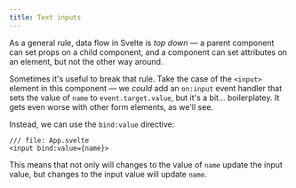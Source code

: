 ```yaml
---
title: Text inputs
---
```


As a general rule, data flow in Svelte is _top down_ — a parent component can set props on a child component, and a component can set attributes on an element, but not the other way around.

Sometimes it's useful to break that rule. Take the case of the `<input>` element in this component — we _could_ add an `on:input` event handler that sets the value of `name` to `event.target.value`, but it's a bit... boilerplatey. It gets even worse with other form elements, as we'll see.

Instead, we can use the `bind:value` directive:

```svelte
/// file: App.svelte
<input bind:value={name}>
```

This means that not only will changes to the value of `name` update the input value, but changes to the input value will update `name`.
